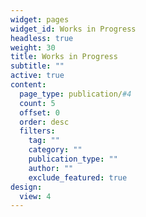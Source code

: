 ```yaml
---
widget: pages
widget_id: Works in Progress
headless: true
weight: 30
title: Works in Progress
subtitle: ""
active: true
content:
  page_type: publication/#4
  count: 5
  offset: 0
  order: desc
  filters:
    tag: ""
    category: ""
    publication_type: ""
    author: ""
    exclude_featured: true
design:
  view: 4
---
```

